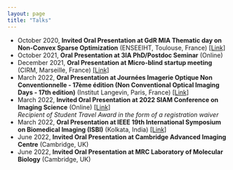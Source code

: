 ```yaml
---
layout: page
title: "Talks"
---
```



- October 2020, **Invited Oral Presentation at GdR MIA Thematic day on Non-Convex Sparse Optimization** (ENSEEIHT, Toulouse, France) [[Link]](https://www.irit.fr/~Emmanuel.Soubies/Events/MIA-ThematicDay.html)
- October 2021, **Oral Presentation at 3IA PhD/Postdoc Seminar** (Online)
- December 2021, **Oral Presentation at Micro-blind startup meeting** (CIRM, Marseille, France) [[Link]](https://conferences.cirm-math.fr/2771.html)
- March 2022, **Oral Presentation at Journées Imagerie Optique Non Conventionnelle - 17ème édition (Non Conventional Optical Imaging Days - 17th edition)** (Institut Langevin, Paris, France) [[Link]](https://www.gdr-isis.fr/index.php/reunion/469/)
- March 2022, **Invited Oral Presentation at 2022 SIAM Conference on Imaging Science** (Online) [[Link]](https://meetings.siam.org/sess/dsp_talk.cfm?p=116932) <br /> *Recipient of Student Travel Award in the form of a registration waiver*
- March 2022, **Oral Presentation at IEEE 19th International Symposium on Biomedical Imaging (ISBI)** (Kolkata, India) [[Link]](https://ieeexplore.ieee.org/document/9761572)<br />
- June 2022, **Invited Oral Presentation at Cambridge Advanced Imaging Centre** (Cambridge, UK)<br />
- June 2022, **Invited Oral Presentation at MRC Laboratory of Molecular Biology** (Cambridge, UK)
